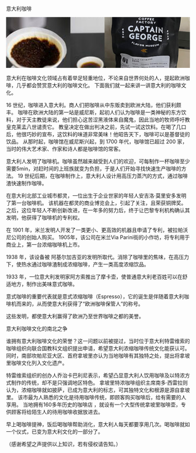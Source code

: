 意大利咖啡


![意大利咖啡](https://github.com/ywangnccu/ywang/blob/main/images/Coffee.jpg)

意大利在咖啡文化领域占有着举足轻重地位，不论来自世界何处的人，提起欧洲咖啡，几乎都会赞赏意大利的咖啡文化。
下面我们就一起来讲一讲意大利的咖啡文化。

16 世纪，咖啡进入意大利。商人们把咖啡从中东贩卖到欧洲大陆，他们获利颇丰。
咖啡在欧洲大陆的第一站是威尼斯，起初人们认为咖啡是一类神秘的东方饮料，对于天主教徒来说，他们担心这苦涩黑液体来自魔鬼，因此当地的牧师呼吁教皇克莱孟八世谴责它。
教皇决定在做出判决之前，先试一试这饮料。在喝了几口后，他很巧妙的宣布，这饮料的味道非常美味！他昭告天下，咖啡可以是基督徒的饮品。
从那时起，咖啡馆在威尼斯兴起，到 1700 年代，咖啡馆已超过 200 家，当时的伟大艺术家、作家和诗人都是咖啡馆的常客。

意大利人发明了咖啡机。咖啡虽然越来越受到人们的欢迎，可每制作一杯咖啡至少需要5min，对赶时间的上班族就变为负担，于是人们开始寻找快速生产咖啡的方法。
19 世纪后期，在咖啡制作上，意大利人设计用高压力蒸汽的方式，通过咖啡渣快速制作咖啡。

在意大利北部工业城市都灵，一位出生于企业世家的年轻人安吉洛·莫里安多发明了第一台咖啡机。
该机器在都灵的商业博览会上，引起了关注，且荣获铜牌奖。之后，这位年轻人不断创新改进，在一年多的努力后，终于让巴黎专利机构确认其发明，他获得了咖啡机的专利权。

在 1901 年，米兰发明人开发了一类更小、更高效的机器且申请了专利，被拉帕沃尼公司的创始人购买。
1905年，该公司在米兰Via Parini街的小作坊，将专利用于商业上，第一台浓缩咖啡机上市。

1938 年，该设备被 阿基尔加吉亚的发明所取代。消除了咖啡里的焦味，在高压力下，使热水通过咖啡渣制成浓缩咖啡，产生一类高度浓缩饮品。

1933 年，一位意大利发明家阿方索推出了摩卡壶，使普通意大利老百姓可以在舒适地方，制作出美味意式咖啡。

意式咖啡的重要代表就是意式浓缩咖啡（Espresso），它的诞生是伴随着意大利咖啡机而来的，从而使意大利获得了“欧洲咖啡保管人”的称号。

这些发明，都使意大利赢得了欧洲乃至世界咖啡之都的美誉。

意大利咖啡文化的南北之争

谁拥有意大利咖啡文化的荣誉？这一问题以前被提过，当时位于意大利特雷维索的咖啡组织向联合国教科文组织提出申请，希望意大利浓缩咖啡传统文化能获认可。
同时，南部坎帕尼亚大区、首府拿坡里亦认为当地咖啡有其独特之处，提出将拿坡里咖啡文化列入文化遗产。

特雷维索组织的创办人乔治卡巴利尼表示，希望凸显意大利人饮用咖啡及以特浓方式制作的传统，却不是只强调地区特色。
拿坡里特浓咖啡组织主席南多·西雷拉则认为，浓缩咖啡就如披萨，已成为意大利的标志，可其独特文化和根源是源自拿坡里。
该市最为人熟悉的文化是待用咖啡传统，即顾客购买咖啡后，给有需要的人享用。
当地拥有160多年历史的咖啡店 ，就设有一个大型传统拿坡里咖啡壶，专供顾客将给陌生人的待用咖啡收据放进去。

早上喝咖啡提神，饭后喝咖啡帮助消化，意大利人每天都要享用几次。喝咖啡就如一个仪式，已变为意大利文化的一部分了。

（感谢希望之声提供以上知识，若有侵权请告知。）

